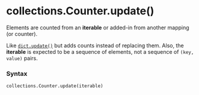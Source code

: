 # collections.Counter.update()

Elements are counted from an **iterable** or added-in from another mapping (or counter).

Like [`dict.update()`](/built-in-types/dict/update.md) but adds counts instead of replacing them. Also, the **iterable** is expected to be a sequence of elements, not a sequence of `(key, value)` pairs.

### Syntax

```python
collections.Counter.update(iterable)
```
